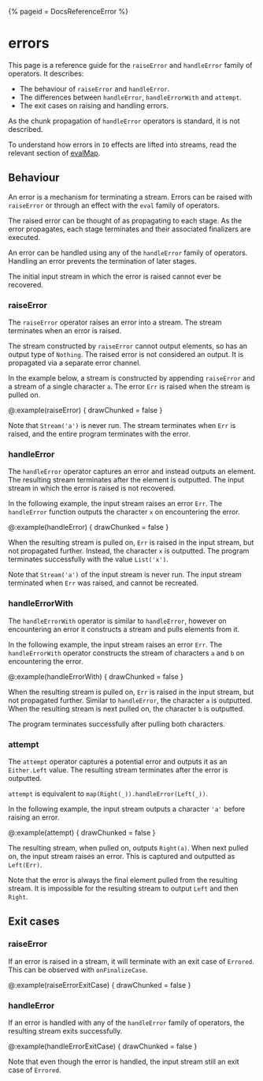 {%
  pageid = DocsReferenceError
%}

# errors

This page is a reference guide for the `raiseError` and `handleError` family of operators. It describes:

 - The behaviour of `raiseError` and `handleError`.
 - The differences between `handleError`, `handleErrorWith` and `attempt`.
 - The exit cases on raising and handling errors.

As the chunk propagation of `handleError` operators is standard, it is not described.

To understand how errors in `IO` effects are lifted into streams, read the relevant section of [evalMap](http://localhost:4242/effects/evalMap.html#error-propagation).

## Behaviour

An error is a mechanism for terminating a stream. Errors can be raised with `raiseError` or through an effect with the `eval` family of operators.

The raised error can be thought of as propagating to each stage. As the error propagates, each stage terminates and their associated finalizers are executed.

An error can be handled using any of the `handleError` family of operators. Handling an error prevents the termination of later stages. 

The initial input stream in which the error is raised cannot ever be recovered.

### raiseError

The `raiseError` operator raises an error into a stream. The stream terminates when an error is raised. 

The stream constructed by `raiseError` cannot output elements, so has an output type of `Nothing`. The raised error is not considered an output. It is propagated via a separate error channel.

In the example below, a stream is constructed by appending `raiseError` and a stream of a single character `a`. The error `Err` is raised when the stream is pulled on.

@:example(raiseError) {
  drawChunked = false
}

Note that `Stream('a')` is never run. The stream terminates when `Err` is raised, and the entire program terminates with the error.

### handleError

The `handleError` operator captures an error and instead outputs an element. The resulting stream terminates after the element is outputted. The input stream in which the error is raised is not recovered.

In the following example, the input stream raises an error `Err`. The `handleError` function outputs the character `x` on encountering the error. 

@:example(handleError) {
  drawChunked = false
}

When the resulting stream is pulled on, `Err` is raised in the input stream, but not propagated further. Instead, the character `x` is outputted. The program terminates successfully with the value `List('x')`.

Note that `Stream('a')` of the input stream is never run.  The input stream terminated when `Err` was raised, and cannot be recreated.

### handleErrorWith

The `handleErrorWith` operator is similar to `handleError`, however on encountering an error it constructs a stream and pulls elements from it.

In the following example, the input stream raises an error `Err`. The `handleErrorWith` operator constructs the stream of characters `a` and `b` on encountering the error.

@:example(handleErrorWith) {
  drawChunked = false
}

When the resulting stream is pulled on, `Err` is raised in the input stream, but not propagated further. Similar to `handleError`, the character `a` is outputted. When the resulting stream is next pulled on, the character `b` is outputted.

The program terminates successfully after pulling both characters.

### attempt

The `attempt` operator captures a potential error and outputs it as an `Either.Left` value. The resulting stream terminates after the error is outputted.

`attempt` is equivalent to `map(Right(_)).handleError(Left(_))`.

In the following example, the input stream outputs a character `'a'` before raising an error.

@:example(attempt) {
  drawChunked = false
}

The resulting stream, when pulled on, outputs `Right(a)`.  When next pulled on, the input stream raises an error. This is captured and outputted as `Left(Err)`.

Note that the error is always the final element pulled from the resulting stream. It is impossible for the resulting stream to output `Left` and then `Right`.

## Exit cases

### raiseError

If an error is raised in a stream, it will terminate with an exit case of `Errored`. This can be observed with `onFinalizeCase`.

@:example(raiseErrorExitCase) {
  drawChunked = false
}

### handleError

If an error is handled with any of the `handleError` family of operators, the resulting stream exits successfully.

@:example(handleErrorExitCase) {
  drawChunked = false
}

Note that even though the error is handled, the input stream still an exit case of `Errored`.

